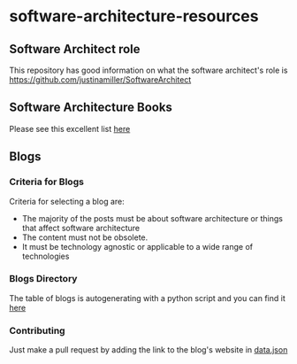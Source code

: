 # software-architecture-resources

## Software Architect role

This repository has good information on what the software architect's role is https://github.com/justinamiller/SoftwareArchitect

## Software Architecture Books

Please see this excellent list [here](https://github.com/mhadidg/software-architecture-books)

## Blogs

### Criteria for Blogs

Criteria for selecting a blog are:
* The majority of the posts must be about software architecture or things that affect software architecture
* The content must not be obsolete.
* It must be technology agnostic or applicable to a wide range of technologies 

### Blogs Directory

The table of blogs is autogenerating with a python script and you can find it [here](blogs.md)

### Contributing

Just make a pull request by adding the link to the blog's website in [data.json](data.json)
